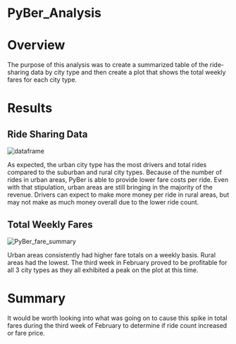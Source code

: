 # PyBer_Analysis

# Overview
The purpose of this analysis was to create a summarized table of the ride-sharing data by city type and then create a plot that shows the total weekly fares for each city type. 

# Results

## Ride Sharing Data

![dataframe](https://user-images.githubusercontent.com/71397190/97815852-ae2ecd00-1c56-11eb-9176-8b2c2183f35d.PNG)

As expected, the urban city type has the most drivers and total rides compared to the suburban and rural city types. Because of the number of rides in urban areas, PyBer is able to provide lower fare costs per ride. Even with that stipulation, urban areas are still bringing in the majority of the revenue. Drivers can expect to make more money per ride in rural areas, but may not make as much money overall due to the lower ride count.


## Total Weekly Fares

![PyBer_fare_summary](https://user-images.githubusercontent.com/71397190/97815851-acfda000-1c56-11eb-9eaf-b0e58a17a6dd.png)

Urban areas consistently had higher fare totals on a weekly basis. Rural areas had the lowest. The third week in February proved to be profitable for all 3 city types as they all exhibited a peak on the plot at this time.

# Summary
It would be worth looking into what was going on to cause this spike in total fares during the third week of February to determine if ride count increased or fare price. 
